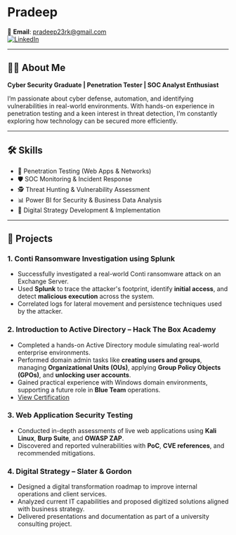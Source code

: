 # Pradeep 

📧 **Email**: [pradeep23rk@gmail.com](mailto:pradeep23rk@gmail.com)  
[![LinkedIn](https://img.shields.io/badge/LinkedIn-Profile-0A66C2?logo=linkedin&logoColor=white&style=for-the-badge)](https://www.linkedin.com/in/pradeep-ragunathan-karunakaran-26476a271/)

---

## 👨‍💻 About Me  
**Cyber Security Graduate | Penetration Tester | SOC Analyst Enthusiast**  

I’m passionate about cyber defense, automation, and identifying vulnerabilities in real-world environments. With hands-on experience in penetration testing and a keen interest in threat detection, I’m constantly exploring how technology can be secured more efficiently.

---

## 🛠️ Skills  
- 🔐 Penetration Testing (Web Apps & Networks)  
- 🛡️ SOC Monitoring & Incident Response  
- 🕵️ Threat Hunting & Vulnerability Assessment  
- 📊 Power BI for Security & Business Data Analysis  
- 🧩 Digital Strategy Development & Implementation  

---

## 🚀 Projects

### 1. **Conti Ransomware Investigation using Splunk**
- Successfully investigated a real-world Conti ransomware attack on an Exchange Server.
- Used **Splunk** to trace the attacker's footprint, identify **initial access**, and detect **malicious execution** across the system.
- Correlated logs for lateral movement and persistence techniques used by the attacker.

### 2. **Introduction to Active Directory – Hack The Box Academy**
- Completed a hands-on Active Directory module simulating real-world enterprise environments.
- Performed domain admin tasks like **creating users and groups**, managing **Organizational Units (OUs)**, applying **Group Policy Objects (GPOs)**, and **unlocking user accounts**.
- Gained practical experience with Windows domain environments, supporting a future role in **Blue Team** operations.
- [View Certification](https://academy.hackthebox.com/achievement/1240700/74)

### 3. **Web Application Security Testing**
- Conducted in-depth assessments of live web applications using **Kali Linux**, **Burp Suite**, and **OWASP ZAP**.
- Discovered and reported vulnerabilities with **PoC**, **CVE references**, and recommended mitigations.

### 4. **Digital Strategy – Slater & Gordon**
- Designed a digital transformation roadmap to improve internal operations and client services.
- Analyzed current IT capabilities and proposed digitized solutions aligned with business strategy.
- Delivered presentations and documentation as part of a university consulting project.


